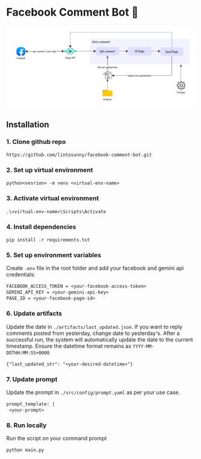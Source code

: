 # Facebook Comment Bot 🤖
![Architecture Diagram](architecture/architecture.png)

## Installation
### 1. Clone github repo
```
https://github.com/lintosunny/facebook-comment-bot.git
```

### 2. Set up virtual environment
```
python<vesrion> -m venv <virtual-env-name>
```

### 3. Activate virtual environment
```
.\<virtual-env-name>\Scripts\Activate
```

### 4. Install dependencies
```
pip install -r requirements.txt
```

### 5. Set up environment variables
Create ```.env``` file in the root folder and add your facebook and gemini api credentials:
```
FACEBOOK_ACCESS_TOKEN = <your-facebook-access-token>
GEMINI_API_KEY = <your-gemini-api-key>
PAGE_ID = <your-facebook-page-id>
```

### 6. Update artifacts
Update the date in ```./artifacts/last_updated.json```. If you want to reply comments posted from yesterday, change date to yesterday's.
After a successful run, the system will automatically update the date to the current timestamp. Ensure the datetime format remains as ```YYYY-MM-DDTHH:MM:SS+0000```
```
{"last_updated_str": "<your-desired-datetime>"}
```

### 7. Update prompt
Update the prompt in ```./src/config/prompt.yaml``` as per your use case.
```
prompt_template: |
 <your-prompt>
```

### 8. Run locally
Run the script on your command prompt
```
python main.py
```